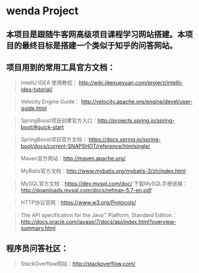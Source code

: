 # wenda Project
## 本项目是跟随牛客网高级项目课程学习网站搭建。本项目的最终目标是搭建一个类似于知乎的问答网站。
## 项目用到的常用工具官方文档：
> IntelliJ IDEA 使用教程： http://wiki.jikexueyuan.com/project/intellij-idea-tutorial/  

> Velocity Engine Guide： http://velocity.apache.org/engine/devel/user-guide.html 

> SpringBoost项目创建官方入口：http://projects.spring.io/spring-boot/#quick-start 

> SpringBoost项目官方文档： https://docs.spring.io/spring-boot/docs/current-SNAPSHOT/reference/htmlsingle/ 

> Maven官方网站：http://maven.apache.org/

> MyBatis官方文档：http://www.mybatis.org/mybatis-3/zh/index.html

> MySQL官方文档：https://dev.mysql.com/doc/     下载MySQL手册链接：http://downloads.mysql.com/docs/refman-5.7-en.pdf

> HTTP协议官网：https://www.w3.org/Protocols/

> The API specification for the Java™ Platform, Standard Edition：http://docs.oracle.com/javase/7/docs/api/index.html?overview-summary.html

## 程序员问答社区：
> StackOverflow网站：http://stackoverflow.com/

